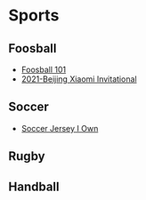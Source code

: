 # Sports

## Foosball

- [Foosball 101](/sports/foosball/foosball-101.md)
- [2021-Beijing Xiaomi Invitational](/sports/foosball/2021-beijing-xiaomi-invitational.md)

## Soccer

- [Soccer Jersey I Own](/sports/soccer/jersey-i-own.md)

## Rugby

## Handball
